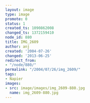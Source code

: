 ```yaml
---
layout: image
type: image
promote: 0
status: 1
created_ts: 1090862008
changed_ts: 1372159410
node_id: 880
title: IMG_2609
author: anj
created: '2004-07-26'
changed: '2013-06-25'
redirect_from:
- "/node/880/"
permalink: "/2004/07/26/img_2609/"
tags:
- Napier
images:
- src: image/images/img_2609-880.jpg
  name: img_2609-880.jpg
---
```


